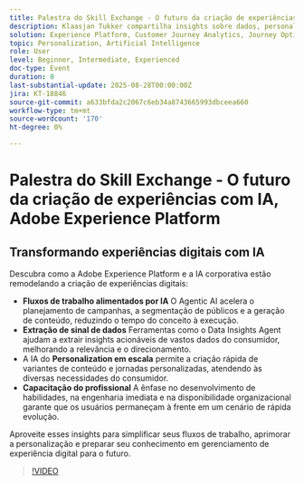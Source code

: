 ```yaml
---
title: Palestra do Skill Exchange - O futuro da criação de experiências com IA, Adobe Experience Platform
description: Klaasjan Tukker compartilha insights sobre dados, personalização, disponibilidade organizacional e o papel dos Assistentes de IA na aceleração da criação de experiências. Saiba como os profissionais podem dominar os prompts, aproveitar a orquestração de agentes e aumentar suas habilidades para permanecer à frente.
solution: Experience Platform, Customer Journey Analytics, Journey Optimizer, Real-Time Customer Data Platform
topic: Personalization, Artificial Intelligence
role: User
level: Beginner, Intermediate, Experienced
doc-type: Event
duration: 0
last-substantial-update: 2025-08-28T00:00:00Z
jira: KT-18846
source-git-commit: a633bfda2c2067c6eb34a8743665993dbceea660
workflow-type: tm+mt
source-wordcount: '170'
ht-degree: 0%

---
```



# Palestra do Skill Exchange - O futuro da criação de experiências com IA, Adobe Experience Platform

## Transformando experiências digitais com IA

Descubra como a Adobe Experience Platform e a IA corporativa estão remodelando a criação de experiências digitais:

* **Fluxos de trabalho alimentados por IA** O Agentic AI acelera o planejamento de campanhas, a segmentação de públicos e a geração de conteúdo, reduzindo o tempo do conceito à execução.
* **Extração de sinal de dados** Ferramentas como o Data Insights Agent ajudam a extrair insights acionáveis de vastos dados do consumidor, melhorando a relevância e o direcionamento.
* A IA do **Personalization em escala** permite a criação rápida de variantes de conteúdo e jornadas personalizadas, atendendo às diversas necessidades do consumidor.
* **Capacitação do profissional** A ênfase no desenvolvimento de habilidades, na engenharia imediata e na disponibilidade organizacional garante que os usuários permaneçam à frente em um cenário de rápida evolução.

Aproveite esses insights para simplificar seus fluxos de trabalho, aprimorar a personalização e preparar seu conhecimento em gerenciamento de experiência digital para o futuro.


>[!VIDEO](https://video.tv.adobe.com/v/3471360/?learn=on&enablevpops&captions=por_br)